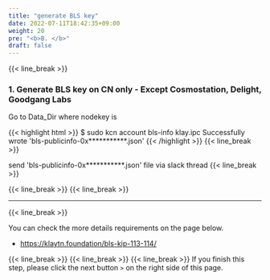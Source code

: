 ```yaml
---
title: "generate BLS key"
date: 2022-07-11T18:42:35+09:00
weight: 20
pre: "<b>B. </b>"
draft: false
---
```


{{< line_break >}}
### 1. Generate BLS key on CN only - Except Cosmostation, Delight, Goodgang Labs
Go to Data_Dir where nodekey is

{{< highlight html >}}
$ sudo kcn account bls-info klay.ipc
Successfully wrote 'bls-publicinfo-0x***********.json'
{{< /highlight >}}
{{< line_break >}}

send 'bls-publicinfo-0x***********.json' file via slack thread
{{< line_break >}}

{{< line_break >}}
{{< line_break >}}

---
{{< line_break >}}

You can check the more details requirements on the page below.
* https://klaytn.foundation/bls-kip-113-114/

{{< line_break >}}
{{< line_break >}}
{{< line_break >}}
If you finish this step, please click the next button ```>``` on the right side of this page.
